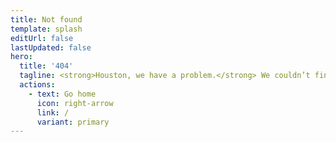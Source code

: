 ```yaml
---
title: Not found
template: splash
editUrl: false
lastUpdated: false
hero:
  title: '404'
  tagline: <strong>Houston, we have a problem.</strong> We couldn’t find that page.<br>Check the URL or try using the search bar.
  actions:
    - text: Go home
      icon: right-arrow
      link: /
      variant: primary
---
```

